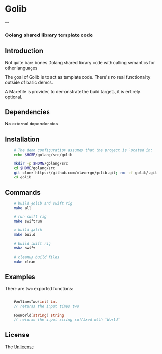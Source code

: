 # Golib
--
### Golang shared library template code

Introduction
--
Not quite bare bones Golang shared library code with calling semantics for other languages

The goal of Golib is to act as template code. There's no real functionality outside of basic demos.

A Makefile is provided to demonstrate the build targets, it is entirely optional.

Dependencies
--
No external dependencies

Installation
--
```bash
	# The demo configuration assumes that the project is located in:
	echo $HOME/golang/src/golib

	mkdir -p $HOME/golang/src
	cd $HOME/golang/src
	git clone https://github.com/mlavergn/golib.git; rm -rf golib/.git
	cd golib
```
	
Commands
--
```bash
	# build golib and swift rig
	make all

	# run swift rig
	make swiftrun

	# build golib
	make build
	
	# build swift rig
	make swift
	
	# cleanup build files
	make clean

```

Examples
--
There are two exported functions:

```go

	FooTimesTwo(int) int
	// returns the input times two
	
	FooWorld(string) string
	// returns the input string suffixed with "World"
```

License
--
The [Unlicense](http://choosealicense.com/licenses/unlicense/)
